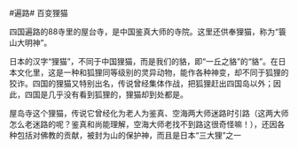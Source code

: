 #遍路# 百变狸猫

四国遍路的88寺里的屋台寺，是中国鉴真大师的寺院。这里还供奉狸猫，称为“簑山大明神”。

日本的汉字“狸猫”，不同于中国狸猫，而是我们的貉，即“一丘之貉”的“貉”。在日本文化里，这是一种和狐狸同等级别的灵异动物，能作各种神变，却不同于狐狸的狡诈。四国的狸猫又特别出名，传说曾经集体作战，把狐狸赶出四国岛以外；因此，四国是几乎没有看到狐狸的，狸猫却到处都是。

屋岛寺这个狸猫，传说它曾经化为老人为鉴真、空海两大师迷路时引路（这两大师怎么老迷路的呢？鉴真和尚能理解，空海大师老找不到路这很奇怪嘛！），还因各种包括对佛教的贡献，被封为山的保护神，而且是日本“三大狸”之一
